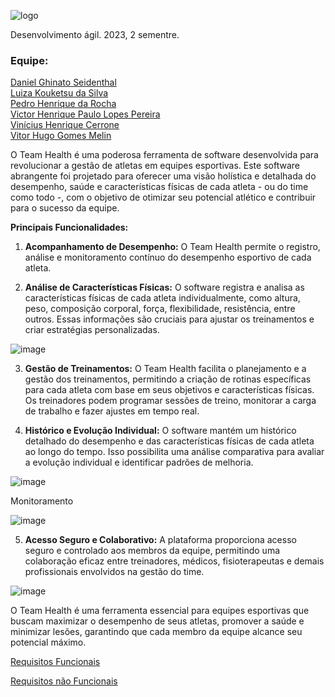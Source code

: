 ![logo](https://github.com/RochaUTFPR/Team_Health-EC46C-2023.2/assets/108278327/e70bb8af-6969-4005-97ec-b2cdb4f825b9)

  
Desenvolvimento ágil.
2023, 2 sementre.

### Equipe:

[Daniel Ghinato Seidenthal](https://github.com/Seidenthal)  
[Luiza Kouketsu da Silva](https://github.com/luizakouketsu)  
[Pedro Henrique da Rocha](https://github.com/RochaUTFPR)  
[Victor Henrique Paulo Lopes Pereira](https://github.com/Victor-H0)  
[Vinícius Henrique Cerrone](https://github.com/Cerronera)  
[Vitor Hugo Gomes Melin](https://github.com/Vitorug0)  


O Team Health é uma poderosa ferramenta de software desenvolvida para revolucionar a gestão de atletas em equipes esportivas. Este software abrangente foi projetado para oferecer uma visão holística e detalhada do desempenho, saúde e características físicas de cada atleta - ou do time como todo -, com o objetivo de otimizar seu potencial atlético e contribuir para o sucesso da equipe.

**Principais Funcionalidades:**

1. **Acompanhamento de Desempenho:**
   O Team Health permite o registro, análise e monitoramento contínuo do desempenho esportivo de cada atleta.
   
2. **Análise de Características Físicas:**
   O software registra e analisa as características físicas de cada atleta individualmente, como altura, peso, composição corporal, força, flexibilidade, resistência, entre outros. Essas informações são cruciais para ajustar os treinamentos e criar estratégias personalizadas.

![image](https://github.com/RochaUTFPR/Team_Health-EC46C-2023.2/assets/108278327/a2a6a39c-dad4-4bcc-94b2-529d76c914d5)

3. **Gestão de Treinamentos:**
   O Team Health facilita o planejamento e a gestão dos treinamentos, permitindo a criação de rotinas específicas para cada atleta com base em seus objetivos e características físicas. Os treinadores podem programar sessões de treino, monitorar a carga de trabalho e fazer ajustes em tempo real.

4. **Histórico e Evolução Individual:**
   O software mantém um histórico detalhado do desempenho e das características físicas de cada atleta ao longo do tempo. Isso possibilita uma análise comparativa para avaliar a evolução individual e identificar padrões de melhoria.

   
![image](https://github.com/RochaUTFPR/Team_Health-EC46C-2023.2/assets/108278327/74891701-3cf6-4e4d-854d-23253fd7e646)

Monitoramento

![image](https://github.com/RochaUTFPR/Team_Health-EC46C-2023.2/assets/108278327/b9e4bdb6-af09-4631-9684-85aebe14958a)

5. **Acesso Seguro e Colaborativo:**
   A plataforma proporciona acesso seguro e controlado aos membros da equipe, permitindo uma colaboração eficaz entre treinadores, médicos, fisioterapeutas e demais profissionais envolvidos na gestão do time.

![image](https://github.com/RochaUTFPR/Team_Health-EC46C-2023.2/assets/108278327/ea5c18fa-a89c-4112-8d07-6cc1683bd2ef)

O Team Health é uma ferramenta essencial para equipes esportivas que buscam maximizar o desempenho de seus atletas, promover a saúde e minimizar lesões, garantindo que cada membro da equipe alcance seu potencial máximo.

[Requisitos Funcionais](https://github.com/RochaUTFPR/Team_Health-EC46C-2023.2/blob/main/Requisitos%20de%20Usuarios/RF.md)

[Requisitos não Funcionais](https://github.com/RochaUTFPR/Team_Health-EC46C-2023.2/blob/main/Requisitos%20de%20Usuarios/RNF.md)

